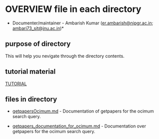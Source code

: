 # OVERVIEW file in each directory

* Documenter/maintainer - Ambarish Kumar (er.ambarish@nipgr.ac.in; ambari73_sit@jnu.ac.in)*

## purpose of directory 
This will help you nevigate through the directory contents.

## tutorial material

[TUTORIAL](/TUTORIAL.md)

## files in directory

* [getpapersOcimum.md](https://github.com/petermr/tigr2ess/blob/master/getpapers/getpapersOcimum.md) - Documentation of getpapers for the ocimum search query.

* [getpapers_documentation_for_ocimum.md](https://github.com/petermr/tigr2ess/blob/master/getpapers/getpapers_documentation_for_ocimum.md) - Documentation over getpapers for the ocimum search query.







